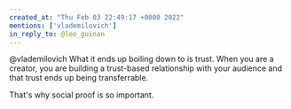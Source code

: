 ```yaml
---
created_at: "Thu Feb 03 22:49:17 +0000 2022"
mentions: ['vlademilovich']
in_reply_to: @leo_guinan
---
```


@vlademilovich What it ends up boiling down to is trust. When you are a creator, you are building a trust-based relationship with your audience and that trust ends up being transferrable.

That's why social proof is so important.